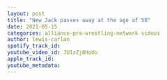 ```yaml
---
layout: post
title: "New Jack passes away at the age of 58"
date: 2021-05-15
categories: alliance-pro-wrestling-network videos
author: lewis-carlan
spotify_track_id: 
youtube_video_id: JU1zZj8HoUo
apple_track_id: 
youtube_metadata: 
---
```

